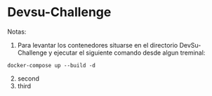 # Devsu-Challenge

Notas:

1. Para levantar los contenedores situarse en el directorio DevSu-Challenge y ejecutar el siguiente comando desde algun treminal:
```
docker-compose up --build -d 
```


2. second
3. third
